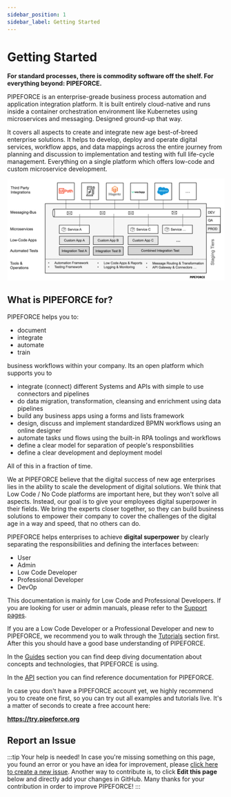 ```yaml
---
sidebar_position: 1
sidebar_label: Getting Started
---
```


# Getting Started

**For standard processes, there is commodity software off the shelf. For everything beyond: PIPEFORCE.**

PIPEFORCE is an enterprise-greade business process automation and application integration platform.  It is built entirely cloud-native and runs inside a container orchestration environment like Kubernetes using microservices and messaging. Designed ground-up that way. 

It covers all aspects to create and integrate new age best-of-breed enterprise solutions. It helps to develop, deploy and operate digital services, workflow apps, and data mappings across the entire journey from planning and discussion to implementation and testing with full life-cycle management. Everything on a single platform which offers low-code and custom microservice development.

![](img/pipeforce-overview.png)

## What is PIPEFORCE for?

PIPEFORCE helps you to:

- document
- integrate
- automate
- train

business workflows within your company. Its an open platform which supports you to

- integrate (connect) different Systems and APIs with simple to use connectors and pipelines
- do data migration, transformation, cleansing and enrichment using data pipelines
- build any business apps using a forms and lists framework
- design, discuss and implement standardized BPMN workflows using an online designer
- automate tasks und flows using the built-in RPA toolings and workflows
- define a clear model for separation of people's responsbilities 
- define a clear development and deployment model 

All of this in a fraction of time.

We at PIPEFORCE believe that the digital success of new age enterprises lies in the ability to scale the development of digital solutions. We think that Low Code / No Code platforms are important here, but they won't solve all aspects. Instead, our goal is to give your employees digital superpower in their fields. We bring the experts closer together, so they can build business solutions to empower their company to cover the challenges of the digital age in a way and speed, that no others can do.

PIPEFORCE helps enterprises to achieve **digital superpower** by clearly separating the responsibilities and defining the interfaces between:

- User
- Admin
- Low Code Developer
- Professional Developer
- DevOp

This documentation is mainly for Low Code and Professional Developers. If you are looking for user or admin manuals, please refer to the [Support pages](https://logabit.atlassian.net/servicedesk/customer/portals).

If you are a Low Code Developer or a Professional Developer and new to PIPEFORCE, we recommend you to walk through the [Tutorials](tutorials/basics) section first. After this you should have a good base understanding of PIPEFORCE.

In the [Guides](commands_pipelines) section you can find deep diving documentation about concepts and technologies, that PIPEFORCE is using.

In the [API](api/commands) section you can find reference documentation for PIPEFORCE.

In case you don't have a PIPEFORCE account yet, we highly recommend you to create one first, so you can try out all examples and tutorials live. It's a matter of seconds to create a free account here:

 **https://try.pipeforce.org**

 ## Report an Issue
:::tip Your help is needed!
In case you're missing something on this page, you found an error or you have an idea for improvement, please [click here to create a new issue](https://github.com/pipeforce/pipeforce.github.io/issues/new). Another way to contribute is, to click **Edit this page** below and directly add your changes in GitHub. Many thanks for your contribution in order to improve PIPEFORCE!
:::
